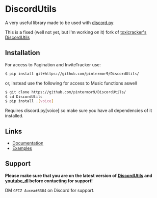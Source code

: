 # DiscordUtils

A very useful library made to be used with [discord.py](https://pypi.org/project/discord.py/)

This is a fixed (well not yet, but I'm working on it) fork of [toxicracker's DiscordUtils](https://github.com/toxicrecker/DiscordUtils)

## Installation
For access to Pagination and InviteTracker use:
```sh
$ pip install git+https://github.com/pintermor9/DiscordUtils/
```

or, instead use the following for access to Music functions aswell
```sh
$ git clone https://github.com/pintermor9/DiscordUtils/
$ cd DiscordUtils
$ pip install .[voice]
```
Requires discord.py[voice] so make sure you have all dependencies of it installed.

## Links
- [Documentation](https://pintermor9.github.io/DiscordUtils/)
- [Examples](https://github.com/pintermor9/DiscordUtils/tree/master/examples)
 

## Support
**Please make sure that you are on the latest version of [DiscordUtils](https://github.com/pintermor9/DiscordUtils) and [youtube_dl](https://pypi.org/project/youtube_dl) before contacting for support!**

DM `GFIZ Auxea#8304` on Discord for support. 
